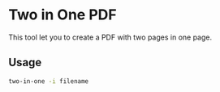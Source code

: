 # Two in One PDF

This tool let you to create a PDF with two pages in one page.

## Usage

``` bash
two-in-one -i filename
```